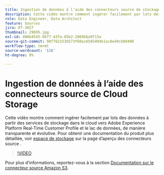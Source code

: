 ```yaml
---
title: Ingestion de données à l’aide des connecteurs source de stockage dans le cloud
description: Cette vidéo montre comment ingérer facilement par lots des données à partir des services de stockage dans le cloud vers Adobe Experience Platform Real-Time Customer Profile et le lac de données, de manière transparente et évolutive.
role: Data Engineer, Data Architect
feature: Sources
jira: KT-3827
thumbnail: 29695.jpg
exl-id: 406b4545-8977-43fa-85b2-2069bba9f15a
source-git-commit: 90f7621536573f60ac6585404b1ac0e49cb08496
workflow-type: tm+mt
source-wordcount: '116'
ht-degree: 8%

---
```


# Ingestion de données à l’aide des connecteurs source de Cloud Storage

Cette vidéo montre comment ingérer facilement par lots des données à partir des services de stockage dans le cloud vers Adobe Experience Platform Real-Time Customer Profile et le lac de données, de manière transparente et évolutive. Pour obtenir une documentation du produit plus détaillée, voir [espace de stockage](https://experienceleague.adobe.com/docs/experience-platform/sources/home.html?lang=en#cloud-storage) sur la page d’aperçu des connecteurs source .

>[!VIDEO](https://video.tv.adobe.com/v/29695?quality=12&learn=on)

Pour plus d’informations, reportez-vous à la section [Documentation sur le connecteur source Amazon S3](https://experienceleague.adobe.com/docs/experience-platform/sources/ui-tutorials/create/cloud-storage/s3.html?lang=fr).
